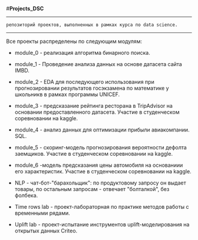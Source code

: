 
#**Projects_DSC**
____________
    репозиторий проектов, выполненных в рамках курса по data science. 
____________

Все проекты распределены по следующим модулям: 
 - module_0 - реализация алгоритма бинарного поиска. 

 - module_1 - Проведение анализа данных на основе датасета сайта IMBD.

 - module_2 - EDA для последующего использования при прогнозировании результатов госэкзамена по математике у школьникв в рамках программы UNICEF.

 - module_3 - предсказание рейтинга ресторана в TripAdvisor на основании предоставленного датасета. Участие в студенческом соревновании на kaggle.

 - module_4 - анализ данных для оптимизации прибыли авиакомпании. SQL.

 - module_5 - скоринг-модель прогнозирования вероятности дефолта заемщиков. Участие в студенческом соревновании на kaggle.

 - module_6 -модель предсказания цены автомобиля на основаниии его характеристик. Участие в студенческом соревновании на kaggle.
 
 - NLP - чат-бот-"барахольщик": по продуктовому запросу он выдает товары, по остальным запросам - отвечает "болталкой", без фолбека.

 - Time rows lab - проект-лабораторная по практике методов работы с временными рядами.

 - Uplift lab  - проект-испытание инструментов uplift-моделирования на открытых данных Criteo. 
